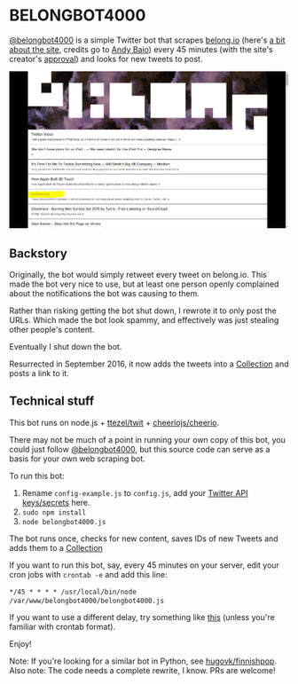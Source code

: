 # BELONGBOT4000


[@belongbot4000](https://twitter.com/belongbot4000) is a simple Twitter bot that scrapes [belong.io](http://belong.io/) (here's [a bit about the site](https://www.wired.com/2015/04/curation-code-powerful-combo-finding-webs-best-stuff/), credits go to [Andy Baio](https://twitter.com/waxpancake)) every 45 minutes (with the site's creator's [approval](https://twitter.com/waxpancake/status/649582755777417216)) and looks for new tweets to post.

![Featured!](belongio.png)

## Backstory

Originally, the bot would simply retweet every tweet on belong.io. This made the bot very nice to use, but at least one person openly complained about the notifications the bot was causing to them.

Rather than risking getting the bot shut down, I rewrote it to only post the URLs. Which made the bot look spammy, and effectively was just stealing other people's content.

Eventually I shut down the bot.

Resurrected in September 2016, it now adds the tweets into a [Collection](https://blog.twitter.com/2015/tell-compelling-stories-with-twitter-on-mobile-or-web) and posts a link to it.

## Technical stuff

This bot runs on node.js + [ttezel/twit](https://github.com/ttezel/twit) + [cheeriojs/cheerio](https://github.com/cheeriojs/cheerio).

There may not be much of a point in running your own copy of this bot, you could just follow [@belongbot4000](https://twitter.com/belongbot4000), but this source code can serve as a basis for your own web scraping bot.

To run this bot:

1. Rename ```config-example.js``` to ```config.js```, add your [Twitter API keys/secrets](https://apps.twitter.com/) here.
2. ```sudo npm install```
3. ```node belongbot4000.js```

The bot runs once, checks for new content, saves IDs of new Tweets and adds them to a [Collection](https://dev.twitter.com/rest/collections/about)

If you want to run this bot, say, every 45 minutes on your server, edit your cron jobs with `crontab -e` and add this line:

```
*/45 * * * * /usr/local/bin/node /var/www/belongbot4000/belongbot4000.js
```

If you want to use a different delay, try something like [this](http://www.crontab-generator.org/) (unless you're familiar with crontab format).

Enjoy!

Note: If you're looking for a similar bot in Python, see [hugovk/finnishpop](https://github.com/hugovk/finnishpop).
Also note: The code needs a complete rewrite, I know. PRs are welcome!
